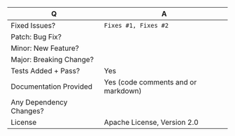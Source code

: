 <!--
Before making a PR please make sure to read our contributing guidelines
https://github.com/adobe/aem-core-wcm-components/blob/master/CONTRIBUTING.md

For issue references: Add a comma-separated list of a [closing word](https://help.github.com/articles/closing-issues-via-commit-messages/)
followed by the ticket number fixed by the PR. It should be underlined in the preview if done correctly.
-->

| Q                        | A <!--(Can use an emoji 👍) -->
| ------------------------ | ---
| Fixed Issues?            | `Fixes #1, Fixes #2` <!-- remove the (`) quotes to link the issues -->
| Patch: Bug Fix?          |
| Minor: New Feature?      |
| Major: Breaking Change?  |
| Tests Added + Pass?      | Yes
| Documentation Provided   | Yes (code comments and or markdown)
| Any Dependency Changes?  |
| License                  | Apache License, Version 2.0

<!-- Describe your changes below in as much detail as possible -->
